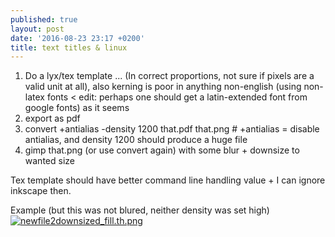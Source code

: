 ```yaml
---
published: true
layout: post
date: '2016-08-23 23:17 +0200'
title: text titles & linux
---
```

1. Do a lyx/tex template ... (In correct proportions, not sure if pixels are a valid unit at all), also kerning is poor in anything non-english (using non-latex fonts < edit: perhaps one should get a latin-extended font from google fonts) as it seems
1. export as pdf
1. convert +antialias -density 1200 that.pdf that.png # +antialias = disable antialias, and density 1200 should produce a huge file
1. gimp that.png (or use convert again) with some blur + downsize to wanted size

Tex template should have better command line handling value + I can ignore inkscape then.

Example (but this was not blured, neither density was set high)  
[![newfile2downsized_fill.th.png](https://cdn.scrot.moe/images/2016/08/23/newfile2downsized_fill.th.png)](https://cdn.scrot.moe/images/2016/08/23/newfile2downsized_fill.png)
